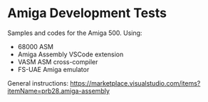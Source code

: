 # Amiga Development Tests

Samples and codes for the Amiga 500. Using:
- 68000 ASM
- Amiga Assembly VSCode extension
- VASM ASM cross-compiler
- FS-UAE Amiga emulator

General instructions:
https://marketplace.visualstudio.com/items?itemName=prb28.amiga-assembly
